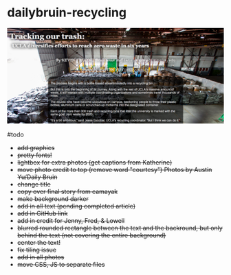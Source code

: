 dailybruin-recycling
====================

![sample](sample.png)

#todo

* <del>add graphics</del>
* <del>pretty fonts!</del>
* <del>lightbox for extra photos (get captions from Katherine)</del>
* <del>move photo credit to top (remove word "courtesy") Photos by Austin Yu/Daily Bruin</del>
* <del>change title</del>
* <del>copy over final story from camayak</del>
* <del>make background darker</del>
* <del> add in all text (pending completed article) </del>
* <del> add in GitHub link </del>
* <del> add in credit for Jenny, Fred, & Lowell </del>
* <del> blurred rounded rectangle between the text and the backround, but only behind the text (not covering the entire background) </del>
* <del> center the text! </del>
* <del> fix tiling issue </del>
* <del> add in all photos </del>
* <del> move CSS, JS to separate files </del>
